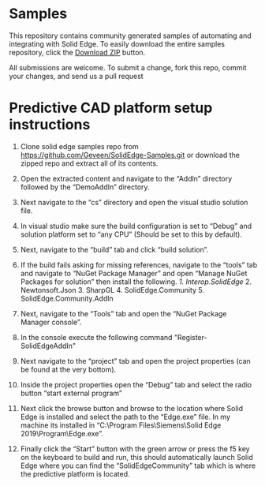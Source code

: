 Samples
================

This repository contains community generated samples of automating and integrating with Solid Edge. To easily download the entire samples repository, click the [Download ZIP](https://github.com/SolidEdgeCommunity/Samples/archive/master.zip) button.

All submissions are welcome. To submit a change, fork this repo, commit your changes, and send us a pull request


Predictive CAD platform setup instructions
============================================
1.	Clone solid edge samples repo from https://github.com/Geveen/SolidEdge-Samples.git or download the zipped repo and extract all of its contents.

2.	Open the extracted content and navigate to the “Addln” directory followed by the “DemoAddIn” directory.
3.	Next navigate to the “cs” directory and open the visual studio solution file.
4.	In visual studio make sure the build configuration is set to “Debug” and solution platform set to “any CPU” (Should be set to this by default).
5.	Next, navigate to the “build” tab and click “build solution”. 
6.	If the build fails asking for missing references, navigate to the “tools” tab and navigate to “NuGet Package Manager” and open “Manage NuGet Packages for solution” then install the following.
               *1.	Interop.SolidEdge<space><space>*<space>
                2.	Newtonsoft.Json
                3.	SharpGL
                4.	SolidEdge.Community
                5.	SolidEdge.Community.Addln
7.	Next, navigate to the “Tools” tab and open the “NuGet Package Manager console”.
8.	In the console execute the following command "Register-SolidEdgeAddIn"
9.	Next navigate to the “project” tab and open the project properties (can be found at the very bottom).
10.	Inside the project properties open the “Debug” tab and select the radio button “start external program” 
11.	Next click the browse button and browse to the location where Solid Edge is installed and select the path to the “Edge.exe” file. In my machine its installed in “C:\Program Files\Siemens\Solid Edge 2019\Program\Edge.exe”.
12.	Finally click the “Start” button with the green arrow or press the f5 key on the keyboard to build and run, this should automatically launch Solid Edge where you can find the “SolidEdgeCommunity” tab which is where the predictive platform is located.
